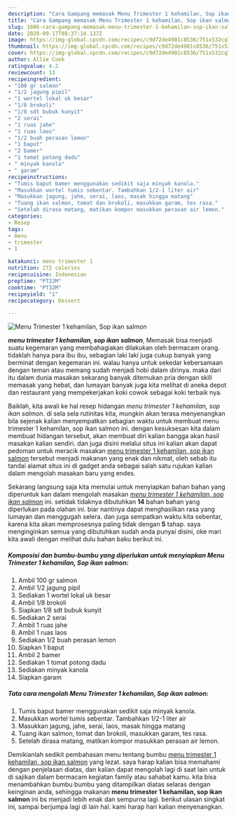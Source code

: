 ```yaml
---
description: "Cara Gampang memasak Menu Trimester 1 kehamilan, Sop ikan salmon, Anti Gagal"
title: "Cara Gampang memasak Menu Trimester 1 kehamilan, Sop ikan salmon, Anti Gagal"
slug: 1606-cara-gampang-memasak-menu-trimester-1-kehamilan-sop-ikan-salmon-anti-gagal
date: 2020-09-17T08:37:14.137Z
image: https://img-global.cpcdn.com/recipes/c9d72de4901c8536/751x532cq70/menu-trimester-1-kehamilan-sop-ikan-salmon-foto-resep-utama.jpg
thumbnail: https://img-global.cpcdn.com/recipes/c9d72de4901c8536/751x532cq70/menu-trimester-1-kehamilan-sop-ikan-salmon-foto-resep-utama.jpg
cover: https://img-global.cpcdn.com/recipes/c9d72de4901c8536/751x532cq70/menu-trimester-1-kehamilan-sop-ikan-salmon-foto-resep-utama.jpg
author: Allie Cook
ratingvalue: 4.2
reviewcount: 13
recipeingredient:
- "100 gr salmon"
- "1/2 jagung pipil"
- "1 wortel lokal uk besar"
- "1/8 brokoli"
- "1/8 sdt bubuk kunyit"
- "2 serai"
- "1 ruas jahe"
- "1 ruas laos"
- "1/2 buah perasan lemon"
- "1 baput"
- "2 bamer"
- "1 tomat potong dadu"
- " minyak kanola"
- " garam"
recipeinstructions:
- "Tumis baput bamer menggunakan sedikit saja minyak kanola."
- "Masukkan wortel tumis sebentar. Tambahkan 1/2-1 liter air"
- "Masukkan jagung, jahe, serai, laos, masak hingga matang"
- "Tuang ikan salmon, tomat dan brokoli, masukkan garam, tes rasa."
- "Setelah dirasa matang, matikan kompor masukkan perasan air lemon."
categories:
- Resep
tags:
- menu
- trimester
- 1

katakunci: menu trimester 1 
nutrition: 272 calories
recipecuisine: Indonesian
preptime: "PT22M"
cooktime: "PT32M"
recipeyield: "1"
recipecategory: Dessert

---
```



![Menu Trimester 1 kehamilan, Sop ikan salmon](https://img-global.cpcdn.com/recipes/c9d72de4901c8536/751x532cq70/menu-trimester-1-kehamilan-sop-ikan-salmon-foto-resep-utama.jpg)

<b><i>menu trimester 1 kehamilan, sop ikan salmon</i></b>, Memasak bisa menjadi suatu kegemaran yang membahagiakan dilakukan oleh bermacam orang. tidaklah hanya para ibu ibu, sebagian laki laki juga cukup banyak yang berminat dengan kegemaran ini. walau hanya untuk sekedar kebersamaan dengan teman atau memang sudah menjadi hobi dalam dirinya. maka dari itu dalam dunia masakan sekarang banyak ditemukan pria dengan skill memasak yang hebat, dan lumayan banyak juga kita melihat di aneka depot dan restaurant yang mempekerjakan koki cowok sebagai koki terbaik nya.

Baiklah, kita awali ke hal resep hidangan <i>menu trimester 1 kehamilan, sop ikan salmon</i>. di sela sela rutinitas kita, mungkin akan terasa menyenangkan bila sejenak kalian menyempatkan sebagian waktu untuk membuat menu trimester 1 kehamilan, sop ikan salmon ini. dengan kesuksesan kita dalam membuat hidangan tersebut, akan membuat diri kalian bangga akan hasil masakan kalian sendiri. dan juga disini melalui situs ini kalian akan dapat pedoman untuk meracik masakan <u>menu trimester 1 kehamilan, sop ikan salmon</u> tersebut menjadi makanan yang enak dan nikmat, oleh sebab itu tandai alamat situs ini di gadget anda sebagai salah satu rujukan kalian dalam mengolah masakan baru yang endes.




Sekarang langsung saja kita memulai untuk menyiapkan bahan bahan yang diperuntuk kan dalam mengolah masakan <u><i>menu trimester 1 kehamilan, sop ikan salmon</i></u> ini. setidak tidaknya dibutuhkan <b>14</b> bahan bahan yang diperlukan pada olahan ini. biar nantinya dapat menghasilkan rasa yang lumayan dan menggugah selera. dan juga sempatkan waktu kita sebentar, karena kita akan memprosesnya paling tidak dengan <b>5</b> tahap. saya menginginkan semua yang dibutuhkan sudah anda punyai disini, oke mari kita awali dengan melihat dulu bahan baku berikut ini.

<!--inarticleads1-->

##### Komposisi dan bumbu-bumbu yang diperlukan untuk menyiapkan Menu Trimester 1 kehamilan, Sop ikan salmon:

1. Ambil 100 gr salmon
1. Ambil 1/2 jagung pipil
1. Sediakan 1 wortel lokal uk besar
1. Ambil 1/8 brokoli
1. Siapkan 1/8 sdt bubuk kunyit
1. Sediakan 2 serai
1. Ambil 1 ruas jahe
1. Ambil 1 ruas laos
1. Sediakan 1/2 buah perasan lemon
1. Siapkan 1 baput
1. Ambil 2 bamer
1. Sediakan 1 tomat potong dadu
1. Sediakan  minyak kanola
1. Siapkan  garam




<!--inarticleads2-->

##### Tata cara mengolah Menu Trimester 1 kehamilan, Sop ikan salmon:

1. Tumis baput bamer menggunakan sedikit saja minyak kanola.
1. Masukkan wortel tumis sebentar. Tambahkan 1/2-1 liter air
1. Masukkan jagung, jahe, serai, laos, masak hingga matang
1. Tuang ikan salmon, tomat dan brokoli, masukkan garam, tes rasa.
1. Setelah dirasa matang, matikan kompor masukkan perasan air lemon.




Demikianlah sedikit pembahasan menu tentang bumbu <u>menu trimester 1 kehamilan, sop ikan salmon</u> yang lezat. saya harap kalian bisa memahami dengan penjelasan diatas, dan kalian dapat mengolah lagi di saat lain untuk di sajikan dalam bermacam kegiatan family atau sahabat kamu. kita bisa menambahkan bumbu bumbu yang ditampilkan diatas selaras dengan keinginan anda, sehingga makanan <b>menu trimester 1 kehamilan, sop ikan salmon</b> ini bs menjadi lebih enak dan sempurna lagi. berikut ulasan singkat ini, sampai berjumpa lagi di lain hal. kami harap hari kalian menyenangkan.
